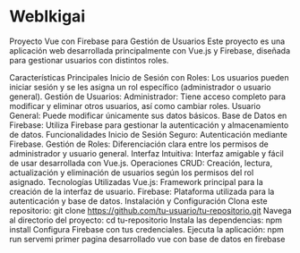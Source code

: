 # WebIkigai
Proyecto Vue con Firebase para Gestión de Usuarios
Este proyecto es una aplicación web desarrollada principalmente con Vue.js y Firebase, diseñada para gestionar usuarios con distintos roles.

Características Principales
Inicio de Sesión con Roles: Los usuarios pueden iniciar sesión y se les asigna un rol específico (administrador o usuario general).
Gestión de Usuarios:
Administrador: Tiene acceso completo para modificar y eliminar otros usuarios, así como cambiar roles.
Usuario General: Puede modificar únicamente sus datos básicos.
Base de Datos en Firebase: Utiliza Firebase para gestionar la autenticación y almacenamiento de datos.
Funcionalidades
Inicio de Sesión Seguro: Autenticación mediante Firebase.
Gestión de Roles: Diferenciación clara entre los permisos de administrador y usuario general.
Interfaz Intuitiva: Interfaz amigable y fácil de usar desarrollada con Vue.js.
Operaciones CRUD: Creación, lectura, actualización y eliminación de usuarios según los permisos del rol asignado.
Tecnologías Utilizadas
Vue.js: Framework principal para la creación de la interfaz de usuario.
Firebase: Plataforma utilizada para la autenticación y base de datos.
Instalación y Configuración
Clona este repositorio: git clone https://github.com/tu-usuario/tu-repositorio.git
Navega al directorio del proyecto: cd tu-repositorio
Instala las dependencias: npm install
Configura Firebase con tus credenciales.
Ejecuta la aplicación: npm run servemi primer pagina desarrollado vue con base de datos en firebase 
